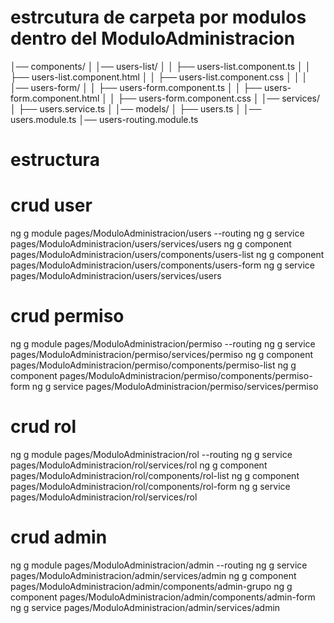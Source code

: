 # estrcutura de carpeta por modulos dentro del ModuloAdministracion
│── components/
│   │── users-list/
│   │   ├── users-list.component.ts
│   │   ├── users-list.component.html
│   │   ├── users-list.component.css
│   │
│   │── users-form/
│   │   ├── users-form.component.ts
│   │   ├── users-form.component.html
│   │   ├── users-form.component.css
│
│── services/
│   ├── users.service.ts
│
│── models/
│   ├── users.ts
│
│── users.module.ts
│── users-routing.module.ts
# estructura 


# crud user
ng g module pages/ModuloAdministracion/users --routing
ng g service pages/ModuloAdministracion/users/services/users
ng g component pages/ModuloAdministracion/users/components/users-list
ng g component pages/ModuloAdministracion/users/components/users-form
ng g service pages/ModuloAdministracion/users/services/users

# crud permiso
ng g module pages/ModuloAdministracion/permiso --routing
ng g service pages/ModuloAdministracion/permiso/services/permiso
ng g component pages/ModuloAdministracion/permiso/components/permiso-list
ng g component pages/ModuloAdministracion/permiso/components/permiso-form
ng g service pages/ModuloAdministracion/permiso/services/permiso

# crud rol
ng g module pages/ModuloAdministracion/rol --routing
ng g service pages/ModuloAdministracion/rol/services/rol
ng g component pages/ModuloAdministracion/rol/components/rol-list
ng g component pages/ModuloAdministracion/rol/components/rol-form
ng g service pages/ModuloAdministracion/rol/services/rol

# crud admin
ng g module pages/ModuloAdministracion/admin --routing
ng g service pages/ModuloAdministracion/admin/services/admin
ng g component pages/ModuloAdministracion/admin/components/admin-grupo
ng g component pages/ModuloAdministracion/admin/components/admin-form
ng g service pages/ModuloAdministracion/admin/services/admin

